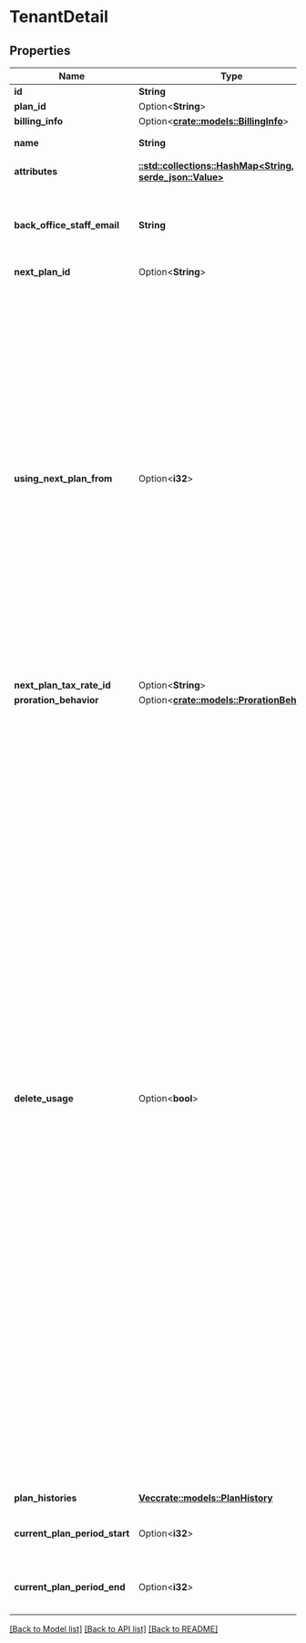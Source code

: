 # TenantDetail

## Properties

Name | Type | Description | Notes
------------ | ------------- | ------------- | -------------
**id** | **String** |  | 
**plan_id** | Option<**String**> |  | [optional]
**billing_info** | Option<[**crate::models::BillingInfo**](BillingInfo.md)> |  | [optional]
**name** | **String** | テナント名(tenant name) | 
**attributes** | [**::std::collections::HashMap<String, serde_json::Value>**](serde_json::Value.md) | 属性情報(attribute info) | 
**back_office_staff_email** | **String** | 事務管理部門スタッフメールアドレス(administrative staff email address) | 
**next_plan_id** | Option<**String**> |  | [optional]
**using_next_plan_from** | Option<**i32**> | 次回料金プラン開始日時（stripe連携時、当月月初の0時（UTC）を指定すると当月月初開始のサブスクリプションを作成できます。ex. 2023年1月の場合は、1672531200 ） (Next billing plan start time (When using stripe, you can create a subscription that starts at the beginning of the current month by specifying 00:00 (UTC) at the beginning of the current month. Ex. 1672531200 for January 2023.))  | [optional]
**next_plan_tax_rate_id** | Option<**String**> |  | [optional]
**proration_behavior** | Option<[**crate::models::ProrationBehavior**](ProrationBehavior.md)> |  | [optional]
**delete_usage** | Option<**bool**> | stripe連携している場合で、プラン変更時に従量課金アイテムを削除するか設定できます。 プラン変更した場合に、現在のサブスクリプションに含まれる従量課金アイテムを全て削除して、従量課金アイテムに基づく請求の発生を止めることができます。 即時に記録している使用量がクリアされます。それらは復元できないため、delete_usageをtrueにしたプラン変更予約は取り消しできません。  If you have a stripe linkage,  you can set whether to delete pay-as-you-go items when changing plans. When you change plan, you can remove all pay-as-you-go items included in your current subscription to stop being billed based on pay-as-you-go items. The recorded usage is cleared immediately. Since it cannot be restored, please note that plan change reservations with delete_usage set to true cannot be canceled.  | [optional]
**plan_histories** | [**Vec<crate::models::PlanHistory>**](PlanHistory.md) | 料金プラン履歴 | 
**current_plan_period_start** | Option<**i32**> | 現在のプランの開始日時(current plan period start) | [optional]
**current_plan_period_end** | Option<**i32**> | 現在のプランの終了日時(current plan period end) | [optional]

[[Back to Model list]](../README.md#documentation-for-models) [[Back to API list]](../README.md#documentation-for-api-endpoints) [[Back to README]](../README.md)


